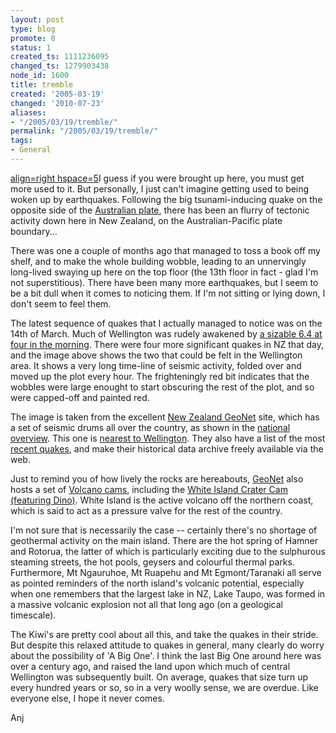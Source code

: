 ```yaml
---
layout: post
type: blog
promote: 0
status: 1
created_ts: 1111236095
changed_ts: 1279903438
node_id: 1600
title: tremble
created: '2005-03-19'
changed: '2010-07-23'
aliases:
- "/2005/03/19/tremble/"
permalink: "/2005/03/19/tremble/"
tags:
- General
---
```

[align=right hspace=5](image:1599)I guess if you were brought up here, you must get more used to it.  But personally, I just can't imagine getting used to being woken up by earthquakes.  Following the big tsunami-inducing quake on the opposite side of the [Australian plate](http://geology.er.usgs.gov/eastern/plates.html), there has been an flurry of tectonic activity down here in New Zealand, on the  Australian-Pacific plate boundary...
<!--break-->
There was one a couple of months ago that managed to toss a book off my shelf, and to make the whole building wobble, leading to an unnervingly long-lived swaying up here on the top floor (the 13th floor in fact - glad I'm not superstitious).  There have been many more earthquakes, but I seem to be a bit dull when it comes to noticing them.  If I'm not sitting or lying down, I don't seem to feel them.

The latest sequence of quakes that I actually managed to notice was on the 14th of March.  Much of Wellington was rudely awakened by [a sizable 6.4 at four in the morning](http://www.geonet.org.nz/x2376455g_l.html).  There were four more significant quakes in NZ that day, and the image above shows the two that could be felt in the Wellington area.  It shows a very long time-line of seismic activity, folded over and moved up the plot every hour.  The frighteningly red bit indicates that the wobbles were large enought to start obscuring the rest of the plot, and so were capped-off and painted red.

The image is taken from the excellent [New Zealand GeoNet](http://www.geonet.org.nz/) site, which has a set of seismic drums all over the country, as shown in the [national overview](http://www.geonet.org.nz/drums.html).  This one is [nearest to Wellington](http://www.geonet.org.nz/snzo-drum.html).  They also have a list of the most [recent quakes](http://www.geonet.org.nz/recent_quakes.html), and make their historical data archive freely available via the web.

Just to remind you of how lively the rocks are hereabouts, [GeoNet](http://www.geonet.org.nz/) also hosts a set of [Volcano cams](http://www.geonet.org.nz/volcanocam.html), including the [White Island Crater Cam (featuring Dino)](http://www.geonet.org.nz/whiteisland.html).  White Island is the active volcano off the northern coast, which is said to act as a pressure valve for the rest of the country.  

I'm not sure that is necessarily the case -- certainly there's no shortage of geothermal activity on the main island.  There are the hot spring of Hamner and Rotorua, the latter of which is particularly exciting due to the sulphurous steaming streets, the hot pools, geysers and colourful thermal parks.  Furthermore, Mt Ngauruhoe, Mt Ruapehu and Mt Egmont/Taranaki all serve as pointed reminders of the north island's volcanic potential, especially when one remembers that the largest lake in NZ, Lake Taupo, was formed in a massive volcanic explosion not all that long ago (on a geological timescale).

The Kiwi's are pretty cool about all this, and take the quakes in their stride.  But despite this relaxed attitude to quakes in general, many clearly do worry about the possibility of 'A Big One'.  I think the last Big One around here was over a century ago, and raised the land upon which much of central Wellington was subsequently built.  On average, quakes that size turn up every hundred years or so, so in a very woolly sense, we are overdue.  Like everyone else, I hope it never comes.

Anj
